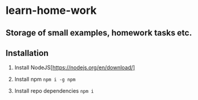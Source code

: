 # learn-home-work

## Storage of small examples, homework tasks etc.

## Installation

  1. Install NodeJS[https://nodejs.org/en/download/]

  2. Install npm `npm i -g npm`

  3. Install repo dependencies `npm i` 

